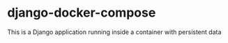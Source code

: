 # django-docker-compose
This is a Django application running inside a container with persistent data
